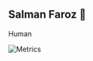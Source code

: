 ## Salman Faroz 🧑

Human

![Metrics](https://metrics.lecoq.io/stsfaroz?template=terminal&isocalendar=1&topics=1&base=header%2C%20activity%2C%20community%2C%20repositories%2C%20metadata&base.indepth=false&base.hireable=false&base.skip=false&isocalendar=false&isocalendar.duration=half-year&topics=false&topics.mode=starred&topics.sort=stars&topics.limit=15&config.timezone=Asia%2FCalcutta)
